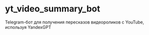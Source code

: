 # yt_video_summary_bot
Telegram-бот для получения пересказов видеороликов с YouTube, используя YandexGPT
